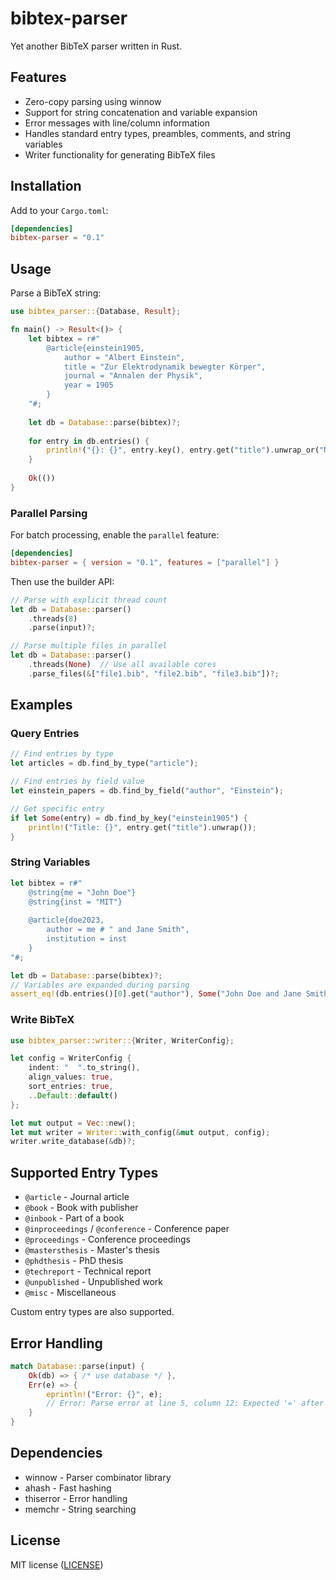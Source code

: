 # bibtex-parser

Yet another BibTeX parser written in Rust.

## Features

- Zero-copy parsing using winnow
- Support for string concatenation and variable expansion
- Error messages with line/column information
- Handles standard entry types, preambles, comments, and string variables
- Writer functionality for generating BibTeX files

## Installation

Add to your `Cargo.toml`:

```toml
[dependencies]
bibtex-parser = "0.1"
```

## Usage

Parse a BibTeX string:

```rust
use bibtex_parser::{Database, Result};

fn main() -> Result<()> {
    let bibtex = r#"
        @article{einstein1905,
            author = "Albert Einstein",
            title = "Zur Elektrodynamik bewegter Körper",
            journal = "Annalen der Physik",
            year = 1905
        }
    "#;
    
    let db = Database::parse(bibtex)?;
    
    for entry in db.entries() {
        println!("{}: {}", entry.key(), entry.get("title").unwrap_or("No title"));
    }
    
    Ok(())
}
```

### Parallel Parsing

For batch processing, enable the `parallel` feature:

```toml
[dependencies]
bibtex-parser = { version = "0.1", features = ["parallel"] }
```

Then use the builder API:

```rust
// Parse with explicit thread count
let db = Database::parser()
    .threads(8)
    .parse(input)?;

// Parse multiple files in parallel
let db = Database::parser()
    .threads(None)  // Use all available cores
    .parse_files(&["file1.bib", "file2.bib", "file3.bib"])?;
```

## Examples

### Query Entries

```rust
// Find entries by type
let articles = db.find_by_type("article");

// Find entries by field value
let einstein_papers = db.find_by_field("author", "Einstein");

// Get specific entry
if let Some(entry) = db.find_by_key("einstein1905") {
    println!("Title: {}", entry.get("title").unwrap());
}
```

### String Variables

```rust
let bibtex = r#"
    @string{me = "John Doe"}
    @string{inst = "MIT"}
    
    @article{doe2023,
        author = me # " and Jane Smith",
        institution = inst
    }
"#;

let db = Database::parse(bibtex)?;
// Variables are expanded during parsing
assert_eq!(db.entries()[0].get("author"), Some("John Doe and Jane Smith"));
```

### Write BibTeX

```rust
use bibtex_parser::writer::{Writer, WriterConfig};

let config = WriterConfig {
    indent: "  ".to_string(),
    align_values: true,
    sort_entries: true,
    ..Default::default()
};

let mut output = Vec::new();
let mut writer = Writer::with_config(&mut output, config);
writer.write_database(&db)?;
```

## Supported Entry Types

- `@article` - Journal article
- `@book` - Book with publisher
- `@inbook` - Part of a book
- `@inproceedings` / `@conference` - Conference paper
- `@proceedings` - Conference proceedings
- `@mastersthesis` - Master's thesis
- `@phdthesis` - PhD thesis
- `@techreport` - Technical report
- `@unpublished` - Unpublished work
- `@misc` - Miscellaneous

Custom entry types are also supported.

## Error Handling

```rust
match Database::parse(input) {
    Ok(db) => { /* use database */ },
    Err(e) => {
        eprintln!("Error: {}", e);
        // Error: Parse error at line 5, column 12: Expected '=' after field name
    }
}
```

## Dependencies

- winnow - Parser combinator library
- ahash - Fast hashing
- thiserror - Error handling
- memchr - String searching

## License

MIT license ([LICENSE](LICENSE))
